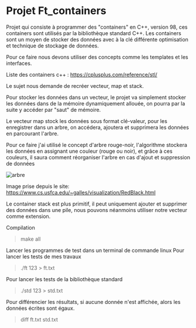 # Projet Ft_containers

Projet qui consiste à programmer des "containers" en C++, version 98, ces containers sont utilisés par la bibliothèque standard C++.
Les containers sont un moyen de stocker des données avec à la clé différente optimisation et technique de stockage de données.

Pour ce faire nous devons utiliser des concepts comme les templates et les interfaces.

Liste des containers c++ : https://cplusplus.com/reference/stl/

Le sujet nous demande de recréer vecteur, map et stack.

Pour stocker les données dans un vecteur, le projet va simplement stocker les données dans de la mémoire dynamiquement allouée, on pourra par la suite y accéder par "saut" de mémoire.

Le vecteur map stock les données sous format clé-valeur, pour les enregistrer dans un arbre, on accédera, ajoutera et supprimera les données en parcourant l'arbre.

Pour ce faire j'ai utilisé le concept d'arbre rouge-noir, l'algorithme stockera les données en assignant une couleur (rouge ou noir), et grâce à ces couleurs, il saura comment réorganiser l'arbre en cas d'ajout et suppression de données

![arbre](https://github.com/GitCGuillaume/ft_containers/assets/34135668/eaf25f82-0170-4524-adbc-8de4701ce8ec)

Image prise depuis le site: https://www.cs.usfca.edu/~galles/visualization/RedBlack.html

Le container stack est plus primitif, il peut uniquement ajouter et supprimer des données dans une pile, nous pouvons néanmoins utiliser notre vecteur comme extension.

Compilation
>make all

Lancer les programmes de test dans un terminal de commande linux
Pour lancer les tests de mes travaux
>
>./ft 123 > ft.txt
>
Pour lancer les tests de la bibliothèque standard
>
>./std 123 > std.txt

Pour différencier les résultats, si aucune donnée n'est affichée, alors les données écrites sont égaux.
>diff ft.txt std.txt
